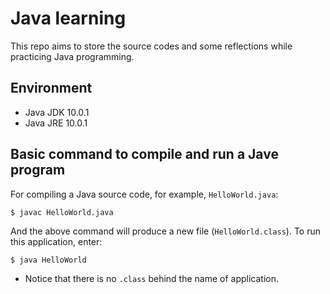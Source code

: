 # Java learning

This repo aims to store the source codes and some reflections while practicing Java programming.

## Environment

+ Java JDK 10.0.1
+ Java JRE 10.0.1

## Basic command to compile and run a Jave program

For compiling a Java source code, for example, `HelloWorld.java`:

```
$ javac HelloWorld.java
```

And the above command will produce a new file (`HelloWorld.class`). To run this application, enter:

```
$ java HelloWorld
```

+ Notice that there is no `.class` behind the name of application.